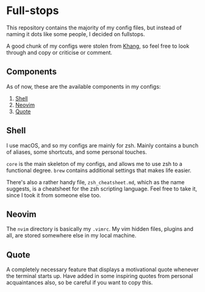 # Full-stops

This repository contains the majority of my config files, but instead of naming it dots like some people, I decided on fullstops.

A good chunk of my configs were stolen from [Khang](https://github.com/nguyenvukhang), so feel free to look through and copy or criticise or comment.

## Components

As of now, these are the available components in my configs:

1. [Shell](#shell)
2. [Neovim](#neovim)
3. [Quote](#quote)

## Shell

I use macOS, and so my configs are mainly for zsh. Mainly contains a bunch of aliases, some shortcuts, and some personal touches.

`core` is the main skeleton of my configs, and allows me to use zsh to a functional degree. `brew` contains additional settings that makes life easier.

There's also a rather handy file, `zsh_cheatsheet.md`, which as the name suggests, is a cheatsheet for the zsh scripting language. Feel free to take it, since I took it from someone else too.

## Neovim

The `nvim` directory is basically my `.vimrc`. My vim hidden files, plugins and all, are stored somewhere else in my local machine.

## Quote

A completely necessary feature that displays a motivational quote whenever the terminal starts up. Have added in some inspiring quotes from personal acquaintances also, so be careful if you want to copy this.
